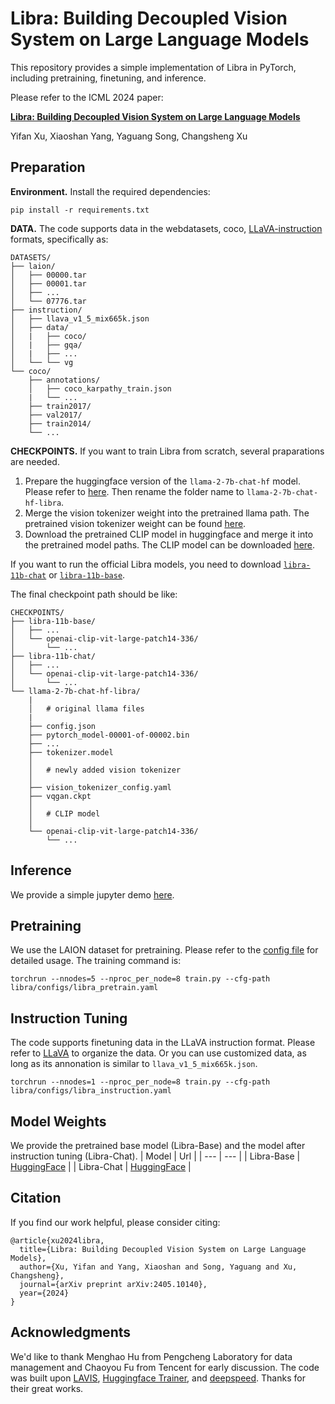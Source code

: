# Libra: Building Decoupled Vision System on Large Language Models

This repository provides a simple implementation of Libra in PyTorch, including pretraining, finetuning, and inference.

Please refer to the ICML 2024 paper:

[**Libra: Building Decoupled Vision System on Large Language Models**](https://arxiv.org/abs/2405.10140)

Yifan Xu,  Xiaoshan Yang, Yaguang Song, Changsheng Xu

## Preparation

**Environment.** Install the required dependencies:

```
pip install -r requirements.txt
```

**DATA.** The code supports data in the webdatasets, coco,  [LLaVA-instruction](https://github.com/haotian-liu/LLaVA) formats, specifically as: 
```
DATASETS/
├── laion/
│   ├── 00000.tar
│   ├── 00001.tar
│   ├── ...
│   └── 07776.tar
├── instruction/
│   ├── llava_v1_5_mix665k.json
│   ├── data/
│   |   ├── coco/
│   |   ├── gqa/
│   |   ├── ...
│   └── └── vg
└── coco/
    ├── annotations/
    │   ├── coco_karpathy_train.json
    |   └── ...
    ├── train2017/
    ├── val2017/
    ├── train2014/
    └── ...
```
      

**CHECKPOINTS.** If you want to train Libra from scratch, several praparations are needed.

1. Prepare the huggingface version of the ``llama-2-7b-chat-hf`` model. Please refer to [here](https://huggingface.co/docs/transformers/main/model_doc/llama2). Then rename the folder name to ``llama-2-7b-chat-hf-libra``.
2. Merge the vision tokenizer weight into the pretrained llama path. The pretrained vision tokenizer weight can be found [here]().
3. Download the pretrained CLIP model in huggingface and merge it into the pretrained model paths. The CLIP model can be downloaded [here](https://huggingface.co/openai/clip-vit-large-patch14-336).

If you want to run the official Libra models, you need to download [``libra-11b-chat``](https://huggingface.co/YifanXu/libra-11b-chat) or [``libra-11b-base``](https://huggingface.co/YifanXu/libra-11b-base).

The final checkpoint path should be like:
```
CHECKPOINTS/
├── libra-11b-base/
│   ├── ...
│   └── openai-clip-vit-large-patch14-336/
│       └── ...    
├── libra-11b-chat/
│   ├── ...
│   └── openai-clip-vit-large-patch14-336/
│       └── ...    
└── llama-2-7b-chat-hf-libra/
    |
    │   # original llama files
    |
    ├── config.json
    ├── pytorch_model-00001-of-00002.bin
    ├── ...
    ├── tokenizer.model
    │   
    │   # newly added vision tokenizer
    │   
    ├── vision_tokenizer_config.yaml
    ├── vqgan.ckpt
    │
    │   # CLIP model
    │
    └── openai-clip-vit-large-patch14-336/
        └── ...    

```

## Inference

We provide a simple jupyter demo [here](demo/libra_demo.ipynb).

## Pretraining
We use the LAION dataset for pretraining.
Please refer to the [config file](libra/configs/libra_pretrain.yaml) for detailed usage. The training command is:

```
torchrun --nnodes=5 --nproc_per_node=8 train.py --cfg-path libra/configs/libra_pretrain.yaml
```

## Instruction Tuning
The code supports finetuning data in the LLaVA instruction format. Please refer to [LLaVA](https://github.com/haotian-liu/LLaVA) to organize the data.
Or you can use customized data, as long as its annonation is similar to ``llava_v1_5_mix665k.json``.

```
torchrun --nnodes=1 --nproc_per_node=8 train.py --cfg-path libra/configs/libra_instruction.yaml
```

## Model Weights
We provide the pretrained base model (Libra-Base) and the model after instruction tuning (Libra-Chat).
| Model | Url | 
| ---   | --- |
| Libra-Base | [HuggingFace](https://huggingface.co/YifanXu/libra-11b-base) |
| Libra-Chat  | [HuggingFace](https://huggingface.co/YifanXu/libra-11b-chat) |


## Citation

If you find our work helpful, please consider citing:

```
@article{xu2024libra,
  title={Libra: Building Decoupled Vision System on Large Language Models},
  author={Xu, Yifan and Yang, Xiaoshan and Song, Yaguang and Xu, Changsheng},
  journal={arXiv preprint arXiv:2405.10140},
  year={2024}
}
```

## Acknowledgments

We'd like to thank Menghao Hu from Pengcheng Laboratory for data management and Chaoyou Fu from Tencent for early discussion. The code was built upon [LAVIS](https://github.com/salesforce/LAVIS), [Huggingface Trainer](https://huggingface.co/docs/transformers/main_classes/trainer), and [deepspeed](https://github.com/microsoft/DeepSpeed). Thanks for their great works.
